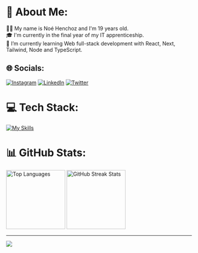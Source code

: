 # 💫 About Me:
👨‍💻 My name is Noé Henchoz and I'm 19 years old.<br>
🎓 I'm currently in the final year of my IT apprenticeship.<br>
🌱 I’m currently learning Web full-stack development with React, Next, Tailwind, Node and TypeScript.

## 🌐 Socials:
[![Instagram](https://img.shields.io/badge/Instagram-%23E4405F.svg?logo=Instagram&logoColor=white)](https://instagram.com/henchoznoe) [![LinkedIn](https://img.shields.io/badge/LinkedIn-%230077B5.svg?logo=linkedin&logoColor=white)](https://linkedin.com/in/henchoznoe) [![Twitter](https://img.shields.io/badge/Twitter-%231DA1F2.svg?logo=Twitter&logoColor=white)](https://twitter.com/noehenchoz) 

# 💻 Tech Stack:
[![My Skills](https://skillicons.dev/icons?i=react,js,ts,nodejs,express,nextjs,tailwind,php,java,html,css,vite,idea&theme=dark)](https://skillicons.dev)

# 📊 GitHub Stats:
<div>
  <img src="https://github-readme-stats.vercel.app/api/top-langs/?username=henchoznoe&theme=vue-dark&hide_border=false&include_all_commits=false&count_private=true&layout=donut" alt="Top Languages" style="height: 160px;" />
  <img src="https://github-readme-streak-stats.herokuapp.com/?user=henchoznoe&theme=vue-dark&hide_border=false" alt="GitHub Streak Stats" style="height: 160px;" />
</div>

---

[![](https://visitcount.itsvg.in/api?id=henchoznoe&icon=0&color=9)](https://visitcount.itsvg.in)

<!-- Proudly created with GPRM ( https://gprm.itsvg.in ) -->
